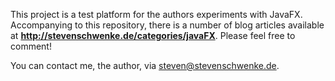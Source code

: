 This project is a test platform for the authors experiments with JavaFX. Accompanying to this repository, there is a number of blog articles available at **http://stevenschwenke.de/categories/javaFX**. Please feel free to comment!

You can contact me, the author, via steven@stevenschwenke.de.